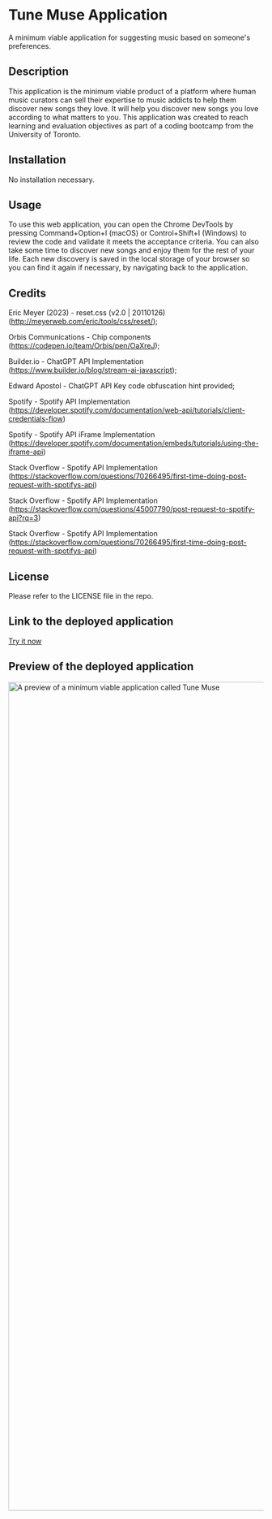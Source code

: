 # Tune Muse Application

A minimum viable application for suggesting music based on someone's preferences.

## Description

This application is the minimum viable product of a platform where human music curators can sell their expertise to music addicts to help them discover new songs they love. It will help you discover new songs you love according to what matters to you. This application was created to reach learning and evaluation objectives as part of a coding bootcamp from the University of Toronto.

## Installation

No installation necessary.

## Usage

To use this web application, you can open the Chrome DevTools by pressing Command+Option+I (macOS) or Control+Shift+I (Windows) to review the code and validate it meets the acceptance criteria. You can also take some time to discover new songs and enjoy them for the rest of your life. Each new discovery is saved in the local storage of your browser so you can find it again if necessary, by navigating back to the application.

## Credits

Eric Meyer (2023) - reset.css (v2.0 | 20110126) (<http://meyerweb.com/eric/tools/css/reset/>);

Orbis Communications - Chip components (<https://codepen.io/team/Orbis/pen/OaXreJ>);

Builder.io - ChatGPT API Implementation (<https://www.builder.io/blog/stream-ai-javascript>);

Edward Apostol - ChatGPT API Key code obfuscation hint provided;

Spotify - Spotify API Implementation (<https://developer.spotify.com/documentation/web-api/tutorials/client-credentials-flow>)

Spotify - Spotify API iFrame Implementation (<https://developer.spotify.com/documentation/embeds/tutorials/using-the-iframe-api>)

Stack Overflow - Spotify API Implementation (<https://stackoverflow.com/questions/70266495/first-time-doing-post-request-with-spotifys-api>)

Stack Overflow - Spotify API Implementation (<https://stackoverflow.com/questions/45007790/post-request-to-spotify-api?rq=3>)

Stack Overflow - Spotify API Implementation (<https://stackoverflow.com/questions/70266495/first-time-doing-post-request-with-spotifys-api>)

## License

Please refer to the LICENSE file in the repo.

## Link to the deployed application

[Try it now](https://tune-muse-team.github.io/tunemuse/)

## Preview of the deployed application

<img width="1632" alt="A preview of a minimum viable application called Tune Muse" src="https://github.com/tune-muse-team/tune-muse/assets/20988563/1b77748e-046f-429a-b9cd-e099d7a074fe">

